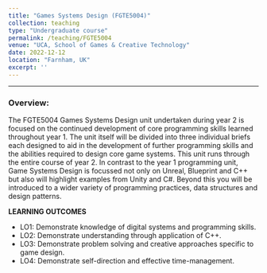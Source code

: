 ```yaml
---
title: "Games Systems Design (FGTE5004)"
collection: teaching
type: "Undergraduate course"
permalink: /teaching/FGTE5004
venue: "UCA, School of Games & Creative Technology"
date: 2022-12-12
location: "Farnham, UK"
excerpt: ''
---
```



---
### Overview:
The FGTE5004 Games Systems Design unit undertaken during year 2 is focused on the
continued development of core programming skills learned throughout year 1.
The unit itself will be divided into three individual briefs each designed to aid in the
development of further programming skills and the abilities required to design core game
systems. This unit runs through the entire course of year 2.
In contrast to the year 1 programming unit, Game Systems Design is focussed not only on
Unreal, Blueprint and C++ but also will highlight examples from Unity and C#.
Beyond this you will be introduced to a wider variety of programming practices, data
structures and design patterns.

**LEARNING OUTCOMES**
<ul>
 <li>LO1: Demonstrate knowledge of digital systems and programming skills.</li>
 <li>LO2: Demonstrate understanding through application of C++.</li>
 <li>LO3: Demonstrate problem solving and creative approaches specific to game design.</li>
 <li>LO4: Demonstrate self-direction and effective time-management.</li>

 </ul>

